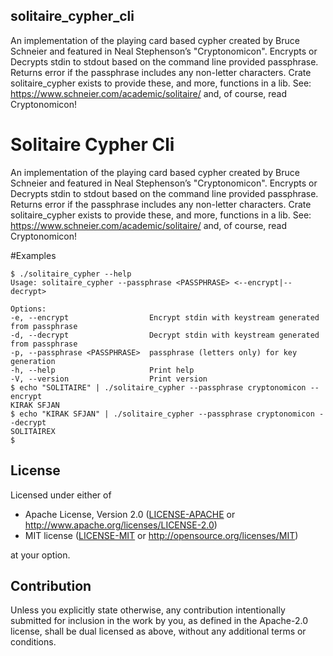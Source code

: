 ## solitaire_cypher_cli

An implementation of the playing card based cypher created by
Bruce Schneier and featured in Neal Stephenson’s "Cryptonomicon".
Encrypts or Decrypts stdin to stdout based on the command line provided passphrase.
Returns error if the passphrase includes any non-letter characters.
Crate solitaire_cypher exists to provide these, and more, functions in a lib.
See: <https://www.schneier.com/academic/solitaire/> and, of course, read Cryptonomicon!

 # Solitaire Cypher Cli

 An implementation of the playing card based cypher created by
 Bruce Schneier and featured in Neal Stephenson’s "Cryptonomicon".
 Encrypts or Decrypts stdin to stdout based on the command line provided passphrase.
 Returns error if the passphrase includes any non-letter characters.
 Crate solitaire_cypher exists to provide these, and more, functions in a lib.
 See: <https://www.schneier.com/academic/solitaire/> and, of course, read Cryptonomicon!

 #Examples
 ```
$ ./solitaire_cypher --help
 Usage: solitaire_cypher --passphrase <PASSPHRASE> <--encrypt|--decrypt>

 Options:
 -e, --encrypt                  Encrypt stdin with keystream generated from passphrase
 -d, --decrypt                  Decrypt stdin with keystream generated from passphrase
 -p, --passphrase <PASSPHRASE>  passphrase (letters only) for key generation
 -h, --help                     Print help
 -V, --version                  Print version
 $ echo "SOLITAIRE" | ./solitaire_cypher --passphrase cryptonomicon --encrypt
 KIRAK SFJAN
 $ echo "KIRAK SFJAN" | ./solitaire_cypher --passphrase cryptonomicon --decrypt
 SOLITAIREX
 $
 ```

## License

Licensed under either of

* Apache License, Version 2.0
  ([LICENSE-APACHE](LICENSE-APACHE) or http://www.apache.org/licenses/LICENSE-2.0)
* MIT license
  ([LICENSE-MIT](LICENSE-MIT) or http://opensource.org/licenses/MIT)

at your option.

## Contribution

Unless you explicitly state otherwise, any contribution intentionally submitted
for inclusion in the work by you, as defined in the Apache-2.0 license, shall be
dual licensed as above, without any additional terms or conditions.
